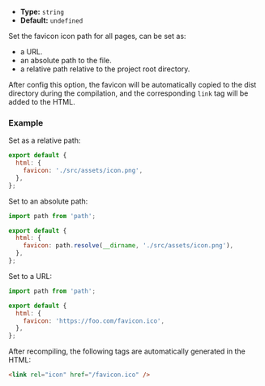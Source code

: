 - **Type:** `string`
- **Default:** `undefined`

Set the favicon icon path for all pages, can be set as:

- a URL.
- an absolute path to the file.
- a relative path relative to the project root directory.

After config this option, the favicon will be automatically copied to the dist directory during the compilation, and the corresponding `link` tag will be added to the HTML.

### Example

Set as a relative path:

```js
export default {
  html: {
    favicon: './src/assets/icon.png',
  },
};
```

Set to an absolute path:

```js
import path from 'path';

export default {
  html: {
    favicon: path.resolve(__dirname, './src/assets/icon.png'),
  },
};
```

Set to a URL:

```js
import path from 'path';

export default {
  html: {
    favicon: 'https://foo.com/favicon.ico',
  },
};
```

After recompiling, the following tags are automatically generated in the HTML:

```html
<link rel="icon" href="/favicon.ico" />
```
